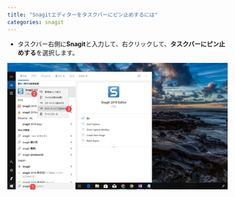 ```yaml
---
title: "Snagitエディターをタスクバーにピン止めするには"
categories: snagit
---
```


- タスクバー右側に**Snagit**と入力して、右クリックして、**タスクバーにピン止めする**を選択します。

![](../assets/images/2020-02-11-08-05-41.png)

